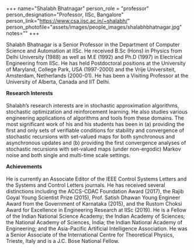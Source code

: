 +++
name="Shalabh Bhatnagar"
person_role = "professor"
person_designation="Professor, IISc, Bangalore"
person_link="https://www.csa.iisc.ac.in/~shalabh/"
person_photofile="assets/images/people_images/shalabhbhatnagar.jpg"
notes=""
+++


Shalabh Bhatnagar is a Senior Professor in the Department of Computer Science and Automation at IISc. He received B.Sc (Hons) in Physics from Delhi University (1988) as well as M.E (1992) and Ph.D (1997) in Electrical Engineering from IISc. He has held Postdoctoral positions at the University of Maryland, College Park, USA (1997-2000) and the Vrije Universiteit, Amsterdam, Netherlands (2000-01). He has been a Visiting Professor at the University of Alberta, Canada and IIT Delhi.


<b>Research Interests</b>
<br><br>
Shalabh’s research interests are in stochastic approximation algorithms, stochastic optimization and reinforcement learning. He also studies various engineering applications of algorithms and tools from these domains. The most significant work of his and his students has been in (a) providing the first and only sets of verifiable conditions for stability and convergence of stochastic recursions with set-valued maps for both synchronous and asynchronous updates and (b) providing the first convergence analyses of stochastic recursions with set-valued maps (under non-ergodic) Markov noise and both single and multi-time scale settings.

<b>Achievements</b>
<br><br>
He is currently an Associate Editor of the IEEE Control Systems Letters and the Systems and Control Letters journals. He has received several distinctions including the ACCS-CDAC Foundation Award (2017), the Rajib Goyal Young Scientist Prize (2015), Prof. Satish Dhawan Young Engineer Award from the Government of Karnataka (2015), and the Rustom Choksi Award for Excellence in Engineering Research at IISc (2019). He is a Fellow of the Indian National Science Academy; the Indian Academy of Sciences; the National Academy of Sciences, India; the Indian National Academy of Engineering; and the Asia-Pacific Artificial Intelligence Association. He was a Senior Associate of the International Centre for Theoretical Physics, Trieste, Italy and is a J.C. Bose National Fellow.
